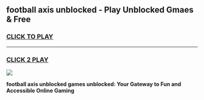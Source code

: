 
## football axis unblocked - Play Unblocked Gmaes & Free
<h3>
<a href="https://news.freeplayer.one?title=football_axis_unblocked&ref=16F">CLICK TO PLAY</a></h3>
<hr>

<h3>
<a href="https://news.freeplayer.one?title=football_axis_unblocked&ref=16F">CLICK 2 PLAY</a>
  
</h3>

<a href="https://news.freeplayer.one?title=football_axis_unblocked&ref=16F/"><img src="https://clearcache.store/games.png"></a>


**football axis unblocked games unblocked: Your Gateway to Fun and Accessible Online Gaming**
